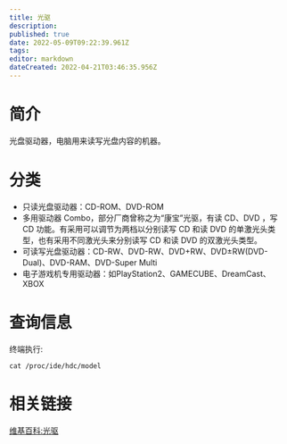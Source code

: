 ```yaml
---
title: 光驱
description: 
published: true
date: 2022-05-09T09:22:39.961Z
tags: 
editor: markdown
dateCreated: 2022-04-21T03:46:35.956Z
---
```


# 简介
光盘驱动器，电脑用来读写光盘内容的机器。
# 分类
- 只读光盘驱动器：CD-ROM、DVD-ROM
- 多用驱动器 Combo，部分厂商曾称之为“康宝”光驱，有读 CD、DVD ，写 CD 功能。有采用可以调节为两档以分别读写 CD 和读 DVD 的单激光头类型，也有采用不同激光头来分别读写 CD 和读 DVD 的双激光头类型。
- 可读写光盘驱动器：CD-RW、DVD-RW、DVD+RW、DVD±RW(DVD-Dual)、DVD-RAM、DVD-Super Multi
- 电子游戏机专用驱动器：如PlayStation2、GAMECUBE、DreamCast、XBOX

# 查询信息
终端执行:

    cat /proc/ide/hdc/model

# 相关链接
[维基百科:光驱](http://zh.wikipedia.org/wiki/%E5%85%89%E7%9B%98%E9%A9%B1%E5%8A%A8%E5%99%A8)
